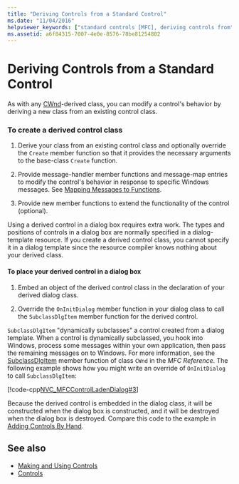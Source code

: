 ```yaml
---
title: "Deriving Controls from a Standard Control"
ms.date: "11/04/2016"
helpviewer_keywords: ["standard controls [MFC], deriving controls from", "common controls [MFC], deriving from", "derived controls", "controls [MFC], derived", "Windows common controls [MFC], deriving from", "standard controls"]
ms.assetid: a6f84315-7007-4e0e-8576-78be81254802
---
```

# Deriving Controls from a Standard Control

As with any [CWnd](../mfc/reference/cwnd-class.md)-derived class, you can modify a control's behavior by deriving a new class from an existing control class.

### To create a derived control class

1. Derive your class from an existing control class and optionally override the `Create` member function so that it provides the necessary arguments to the base-class `Create` function.

1. Provide message-handler member functions and message-map entries to modify the control's behavior in response to specific Windows messages. See [Mapping Messages to Functions](../mfc/reference/mapping-messages-to-functions.md).

1. Provide new member functions to extend the functionality of the control (optional).

Using a derived control in a dialog box requires extra work. The types and positions of controls in a dialog box are normally specified in a dialog-template resource. If you create a derived control class, you cannot specify it in a dialog template since the resource compiler knows nothing about your derived class.

#### To place your derived control in a dialog box

1. Embed an object of the derived control class in the declaration of your derived dialog class.

1. Override the `OnInitDialog` member function in your dialog class to call the `SubclassDlgItem` member function for the derived control.

`SubclassDlgItem` "dynamically subclasses" a control created from a dialog template. When a control is dynamically subclassed, you hook into Windows, process some messages within your own application, then pass the remaining messages on to Windows. For more information, see the [SubclassDlgItem](../mfc/reference/cwnd-class.md#subclassdlgitem) member function of class `CWnd` in the *MFC Reference*. The following example shows how you might write an override of `OnInitDialog` to call `SubclassDlgItem`:

[!code-cpp[NVC_MFCControlLadenDialog#3](../mfc/codesnippet/cpp/deriving-controls-from-a-standard-control_1.cpp)]

Because the derived control is embedded in the dialog class, it will be constructed when the dialog box is constructed, and it will be destroyed when the dialog box is destroyed. Compare this code to the example in [Adding Controls By Hand](../mfc/adding-controls-by-hand.md).

## See also

- [Making and Using Controls](../mfc/making-and-using-controls.md)
- [Controls](../mfc/controls-mfc.md)

